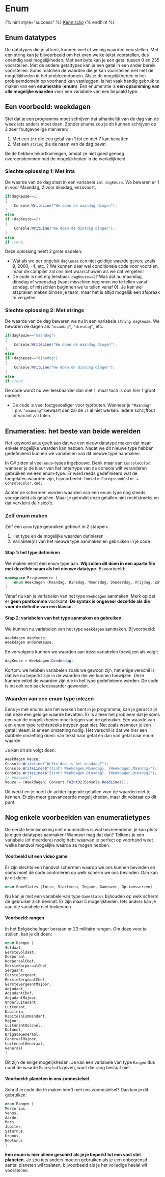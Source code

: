 # Enum

{% hint style="success" %}
[Kennisclip](https://youtu.be/k4aeNzfH31E)
{% endhint %}

## Enum datatypes

De datatypes die je al kent, kunnen veel of weinig waarden voorstellen. Met een string kan je bijvoorbeeld om het even welke tekst voorstellen, dus oneindig veel mogelijkheden. Met een byte kan je een getal tussen 0 en 255 voorstellen. Met de andere getaltypes kan je een getal in een ander bereik voorstellen. Soms matchen de waarden die je kan voorstellen niet met de mogelijkheden in het probleemdomein. Als je de mogelijkheden in het probleemdomein op voorhand kan vastleggen, is het vaak handig gebruik te maken van een **enumeratie** \(**enum**\). Een enumeratie is **een opsomming van alle mogelijke waarden** voor een variabele van een bepaald type.

## Een voorbeeld: weekdagen

Stel dat je een programma moet schrijven dat afhankelijk van de dag van de week iets anders moet doen. Zonder enums zou je dit kunnen schrijven op 2 zeer foutgevoelige manieren:

1. Met een `int` die een getal van 1 tot en met 7 kan bevatten
2. Met een `string` die de naam van de dag bevat

Beide hebben tekortkomingen, omdat ze niet goed genoeg overeenstemmen met de mogelijkheden in de werkelijkheid.

### Slechte oplossing 1: Met ints

De waarde van de dag staat in een variabele `int dagKeuze`. We bewaren er 1 in voor Maandag, 2 voor dinsdag, enzovoort.

```csharp
if(dagKeuze==1)
{
    Console.WriteLine("We doen de maandag dingen");
}
else 
if (dagKeuze==2)
{
    Console.WritLine("We doen de dinsdag dingen");
}
else 
if //enz..
```

Deze oplossing heeft 2 grote nadelen:

* Wat als we per ongeluk `dagKeuze` een niet geldige waarde geven, zoals 9, 2000, -4, etc. ? We kunnen daar wel conditionele code voor voorzien, maar de compiler zal ons niet waarschuwen als we dat vergeten!
* De code is niet erg leesbaar. `dagKeuze==2`? Was dat nu maandag, dinsdag of woensdag \(want misschien beginnen we te tellen vanaf zondag, of misschien beginnen we te tellen vanaf 0\). Je kan wel afspraken maken binnen je team, maar het is altijd mogelijk een afspraak te vergeten.

### Slechte oplossing 2: Met strings

De waarde van de dag bewaren we nu in een variabele `string dagKeuze`. We bewaren de dagen als `"maandag"`, `"dinsdag"`, etc.

```csharp
if(dagKeuze=="maandag")
{
    Console.WriteLine("We doen de maandag dingen");
}
else 
if (dagKeuze=="dinsdag")
{
    Console.WritLine("We doen de dinsdag dingen");
}
else 
if //enz..
```

De code wordt nu wel leesbaarder dan met 1, maar toch is ook hier 1 groot nadeel:

* De code is veel foutgevoeliger voor typfouten. Wanneer je `"Maandag"` i.p.v. `"maandag"` bewaart dan zal de `if` al niet werken. Iedere schrijffout of variant zal falen. 

## Enumeraties: het beste van beide werelden

Het keyword `enum` geeft aan dat we een nieuw datatype maken dat maar enkele mogelijke waarden kan hebben. Nadat we dit nieuwe type hebben gedefinieerd kunnen we variabelen van dit nieuwe type aanmaken.

In C\# zitten al veel `enum`-types ingebouwd. Denk maar aan `ConsoleColor`: wanneer je de kleur van het lettertype van de console wilt veranderen gebruiken we een enum-type. Er werd reeds gedefinieerd wat de toegelaten waarden zijn, bijvoorbeeld: `Console.ForegroundColor = ConsoleColor.Red;`

Achter de schermen worden waarden van een enum type nog steeds voorgesteld als getallen. Maar je gebruikt deze getallen niet rechtstreeks en dat verkleint de risico's.

### Zelf enum maken

Zelf een `enum` type gebruiken gebeurt in 2 stappen:

1. Het type en de mogelijke waarden definiëren
2. Variabele\(n\) van het nieuwe type aanmaken en gebruiken in je code

#### Stap 1: het type definiëren

We maken eerst een enum type aan. **Wij zullen dit doen in een aparte file met dezelfde naam als het nieuwe datatype.** Bijvoorbeeld:

```csharp
namespace Programmeren {
    enum Weekdagen {Maandag, Dinsdag, Woensdag, Donderdag, Vrijdag, Zaterdag, Zondag}
}
```

Vanaf nu kan je variabelen van het type `Weekdagen` aanmaken. Merk op dat er **geen puntkomma** voorkomt. **De syntax is ongeveer dezelfde als die voor de definitie van een klasse.**

#### Stap 2: variabelen van het type aanmaken en gebruiken.

We kunnen nu variabelen van het type `Weekdagen` aanmaken. Bijvoorbeeld:

```csharp
Weekdagen dagKeuze;
Weekdagen andereKeuze;
```

En vervolgens kunnen we waarden aan deze variabelen toewijzen als volgt:

```csharp
dagKeuze = Weekdagen.Donderdag;
```

Kortom: we hebben variabelen zoals we gewoon zijn, het enige verschil is dat we nu beperkt zijn in de waarden die we kunnen toewijzen. Deze kunnen enkel de waarden zijn die in het type gedefinieerd werden. De code is nu ook een pak leesbaarder geworden.

### Waarden van een enum type inlezen

Eens je met enums aan het werken bent in je programma, kan je gerust zijn dat deze een geldige waarde bevatten. Er is alleen het probleem dat je soms een van de mogelijkheden moet krijgen van de gebruiker. Een waarde van een enum type rechtstreeks intypen gaat niet. Net zoals wanneer je een getal inleest, is er een omzetting nodig. Het verschil is dat we hier een dubbele omzetting doen: van tekst naar getal en dan van getal naar enum waarde.

Je kan dit als volgt doen:

```csharp
Weekdagen keuze;
Console.WriteLine("Welke dag is het vandaag?");
Console.WriteLine($"{(int) Weekdagen.Maandag}. {Weekdagen.Maandag}");
Console.WriteLine($"{(int) Weekdagen.Dinsdag}. {Weekdagen.Dinsdag}");
// enzovoort
keuze = (Weekdagen) Convert.ToInt32(Console.ReadLine());
```

Dit werkt en je hoeft de achterliggende getallen voor de waarden niet te kennen. Er zijn meer geavanceerde mogelijkheden, maar dit volstaat op dit punt.

## Nog enkele voorbeelden van enumeratietypes

De eerste kennismaking met enumeraties is wat bevreemdend: je kan plots je eigen datatypes aanmaken! Wanneer mag dat dan? Telkens je een variabele \(of meerdere\) nodig hebt waarvan je perfect op voorhand weet welke handvol mogelijke waarde ze mogen hebben.

#### Voorbeeld uit een video game

Er zijn slechts een handvol schermen waarop we ons kunnen bevinden en soms moet de code controleren op welk scherm we ons bevinden. Dan kan je dit doen:

```csharp
enum GameStates {Intro, Startmenu, Ingame, Gameover, Optionsscreen}
```

Nu kan je met een variabele van type `GameStates` bijhouden op welk scherm de gebruiker zich bevindt. Er zijn maar 5 mogelijkheden. Iets anders kan je aan die variabele niet toekennen.

#### Voorbeeld: rangen

In het Belgische leger bestaan er 23 militaire rangen. Om deze voor te stellen, kan je dit doen:

```csharp
enum Rangen {
Soldaat,
EersteSoldaat,
Korporaal,
KorporaalChef,
EersteKorporaalChef,
Sergeant,
EersteSergeant,
EersteSergeantChef,
EersteSergeantMajoor,
Adjudant,
AdjudantChef,
AdjudantMajoor,
Onderluitenant,
Luitenant,
Kapitein,
KapiteinCommandant,
Majoor,
LuitenantKolonel,
Kolonel,
BrigadeGeneraal,
GeneraalMajoor,
LuitenantGeneraal,
Generaal
}
```

Dit zijn de enige mogelijkheden. Je kan een variabele van type `Rangen` dus nooit de waarde `Maarschalk` geven, want die rang bestaat niet.

#### Voorbeeld: planeten in ons zonnestelsel

Schrijf je code die te maken heeft met ons zonnestelsel? Dan kan je dit gebruiken:

```csharp
enum Rangen {
Mercurius,
Venus,
Aarde,
Mars,
Jupiter,
Saturnus,
Uranus,
Neptunus
}
```

**Een enum is hier alleen geschikt als je je beperkt tot een vast stel planeten.** Je zou iets anders moeten gebruiken als je een onbegrensd aantal planeten wil toelaten, bijvoorbeeld als je het volledige heelal wil voorstellen.

